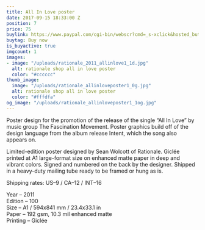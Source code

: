 ```yaml
---
title: All In Love poster
date: 2017-09-15 18:33:00 Z
position: 7
price: 75
buylink: https://www.paypal.com/cgi-bin/webscr?cmd=_s-xclick&hosted_button_id=H64FABCG2YSSY
buytag: Buy now
is_buyactive: true
imgcount: 1
images:
- image: "/uploads/rationale_2011_allinlove1_1d.jpg"
  alt: rationale shop all in love poster
  color: "#cccccc"
thumb_image:
  image: "/uploads/rationale_allinloveposter1_0g.jpg"
  alt: rationale shop all in love poster
  color: "#fffdfa"
og_image: "/uploads/rationale_allinloveposter1_1og.jpg"
---
```


Poster design for the promotion of the release of the single “All In Love” by music group The Fascination Movement. Poster graphics build off of the design language from the album release Intent, which the song also appears on.

Limited-edition poster designed by Sean Wolcott of Rationale. Giclée printed at A1 large-format size on enhanced matte paper in deep and vibrant colors. Signed and numbered on the back by the designer. Shipped in a heavy-duty mailing tube ready to be framed or hung as is.

Shipping rates: US–9 / CA–12 / INT–16

Year – 2011 <br>
Edition – 100 <br>
Size – A1 / 594x841 mm / 23.4x33.1 in <br> 
Paper – 192 gsm, 10.3 mil enhanced matte <br> 
Printing – Giclée